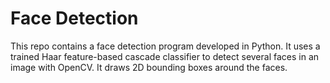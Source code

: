# Face Detection

This repo contains a face detection program developed in Python. It uses a trained Haar feature-based cascade classifier to detect several faces in an image with OpenCV. It draws 2D bounding boxes around the faces.


